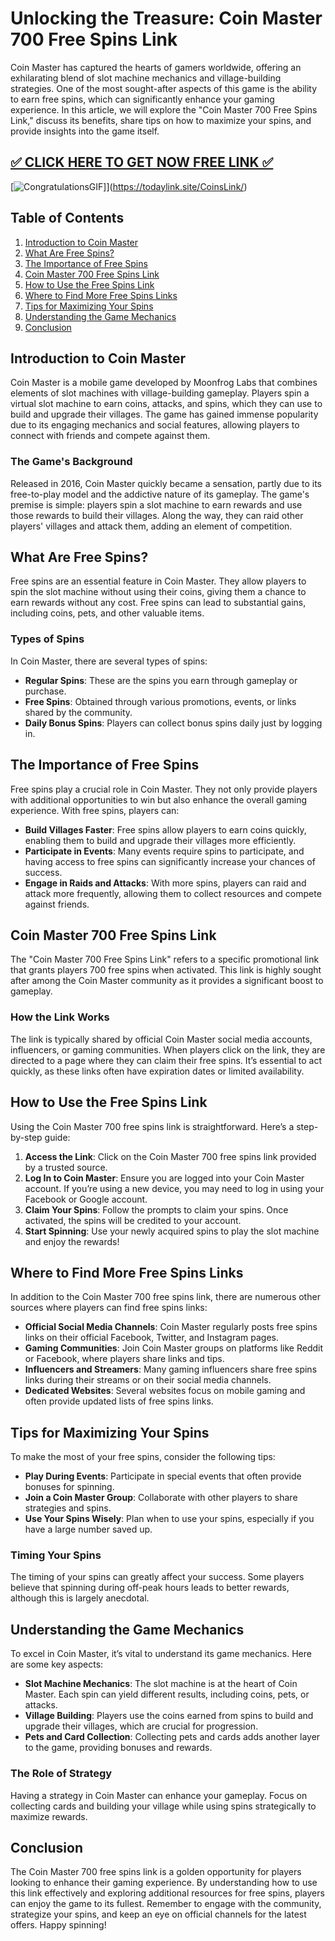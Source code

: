 # Unlocking the Treasure: Coin Master 700 Free Spins Link

Coin Master has captured the hearts of gamers worldwide, offering an exhilarating blend of slot machine mechanics and village-building strategies. One of the most sought-after aspects of this game is the ability to earn free spins, which can significantly enhance your gaming experience. In this article, we will explore the "Coin Master 700 Free Spins Link," discuss its benefits, share tips on how to maximize your spins, and provide insights into the game itself.


[✅ CLICK HERE TO GET NOW FREE LINK ✅](https://todaylink.site/CoinsLink/)
--
[![CongratulationsGIF](https://github.com/user-attachments/assets/30059919-049e-4868-b6bb-361e3471d0a7)]](https://todaylink.site/CoinsLink/)

## Table of Contents

1. [Introduction to Coin Master](#introduction-to-coin-master)
2. [What Are Free Spins?](#what-are-free-spins)
3. [The Importance of Free Spins](#the-importance-of-free-spins)
4. [Coin Master 700 Free Spins Link](#coin-master-700-free-spins-link)
5. [How to Use the Free Spins Link](#how-to-use-the-free-spins-link)
6. [Where to Find More Free Spins Links](#where-to-find-more-free-spins-links)
7. [Tips for Maximizing Your Spins](#tips-for-maximizing-your-spins)
8. [Understanding the Game Mechanics](#understanding-the-game-mechanics)
9. [Conclusion](#conclusion)

## Introduction to Coin Master

Coin Master is a mobile game developed by Moonfrog Labs that combines elements of slot machines with village-building gameplay. Players spin a virtual slot machine to earn coins, attacks, and spins, which they can use to build and upgrade their villages. The game has gained immense popularity due to its engaging mechanics and social features, allowing players to connect with friends and compete against them.

### The Game's Background

Released in 2016, Coin Master quickly became a sensation, partly due to its free-to-play model and the addictive nature of its gameplay. The game's premise is simple: players spin a slot machine to earn rewards and use those rewards to build their villages. Along the way, they can raid other players' villages and attack them, adding an element of competition.

## What Are Free Spins?

Free spins are an essential feature in Coin Master. They allow players to spin the slot machine without using their coins, giving them a chance to earn rewards without any cost. Free spins can lead to substantial gains, including coins, pets, and other valuable items.

### Types of Spins

In Coin Master, there are several types of spins:

- **Regular Spins**: These are the spins you earn through gameplay or purchase.
- **Free Spins**: Obtained through various promotions, events, or links shared by the community.
- **Daily Bonus Spins**: Players can collect bonus spins daily just by logging in.

## The Importance of Free Spins

Free spins play a crucial role in Coin Master. They not only provide players with additional opportunities to win but also enhance the overall gaming experience. With free spins, players can:

- **Build Villages Faster**: Free spins allow players to earn coins quickly, enabling them to build and upgrade their villages more efficiently.
- **Participate in Events**: Many events require spins to participate, and having access to free spins can significantly increase your chances of success.
- **Engage in Raids and Attacks**: With more spins, players can raid and attack more frequently, allowing them to collect resources and compete against friends.

## Coin Master 700 Free Spins Link

The "Coin Master 700 Free Spins Link" refers to a specific promotional link that grants players 700 free spins when activated. This link is highly sought after among the Coin Master community as it provides a significant boost to gameplay.

### How the Link Works

The link is typically shared by official Coin Master social media accounts, influencers, or gaming communities. When players click on the link, they are directed to a page where they can claim their free spins. It’s essential to act quickly, as these links often have expiration dates or limited availability.

## How to Use the Free Spins Link

Using the Coin Master 700 free spins link is straightforward. Here’s a step-by-step guide:

1. **Access the Link**: Click on the Coin Master 700 free spins link provided by a trusted source.
2. **Log In to Coin Master**: Ensure you are logged into your Coin Master account. If you’re using a new device, you may need to log in using your Facebook or Google account.
3. **Claim Your Spins**: Follow the prompts to claim your spins. Once activated, the spins will be credited to your account.
4. **Start Spinning**: Use your newly acquired spins to play the slot machine and enjoy the rewards!

## Where to Find More Free Spins Links

In addition to the Coin Master 700 free spins link, there are numerous other sources where players can find free spins links:

- **Official Social Media Channels**: Coin Master regularly posts free spins links on their official Facebook, Twitter, and Instagram pages.
- **Gaming Communities**: Join Coin Master groups on platforms like Reddit or Facebook, where players share links and tips.
- **Influencers and Streamers**: Many gaming influencers share free spins links during their streams or on their social media channels.
- **Dedicated Websites**: Several websites focus on mobile gaming and often provide updated lists of free spins links.

## Tips for Maximizing Your Spins

To make the most of your free spins, consider the following tips:

- **Play During Events**: Participate in special events that often provide bonuses for spinning.
- **Join a Coin Master Group**: Collaborate with other players to share strategies and spins.
- **Use Your Spins Wisely**: Plan when to use your spins, especially if you have a large number saved up.

### Timing Your Spins

The timing of your spins can greatly affect your success. Some players believe that spinning during off-peak hours leads to better rewards, although this is largely anecdotal.

## Understanding the Game Mechanics

To excel in Coin Master, it’s vital to understand its game mechanics. Here are some key aspects:

- **Slot Machine Mechanics**: The slot machine is at the heart of Coin Master. Each spin can yield different results, including coins, pets, or attacks.
- **Village Building**: Players use the coins earned from spins to build and upgrade their villages, which are crucial for progression.
- **Pets and Card Collection**: Collecting pets and cards adds another layer to the game, providing bonuses and rewards.

### The Role of Strategy

Having a strategy in Coin Master can enhance your gameplay. Focus on collecting cards and building your village while using spins strategically to maximize rewards.

## Conclusion

The Coin Master 700 free spins link is a golden opportunity for players looking to enhance their gaming experience. By understanding how to use this link effectively and exploring additional resources for free spins, players can enjoy the game to its fullest. Remember to engage with the community, strategize your spins, and keep an eye on official channels for the latest offers. Happy spinning!
